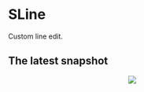 # SLine

Custom line edit.

## The latest snapshot

<p align="center"><img src="https://raw.github.com/SMelanko/SLine/master/snap/sline.png"/></p>
